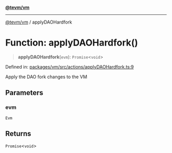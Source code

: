 [**@tevm/vm**](../README.md)

***

[@tevm/vm](../globals.md) / applyDAOHardfork

# Function: applyDAOHardfork()

> **applyDAOHardfork**(`evm`): `Promise`\<`void`\>

Defined in: [packages/vm/src/actions/applyDAOHardfork.ts:9](https://github.com/evmts/tevm-monorepo/blob/main/packages/vm/src/actions/applyDAOHardfork.ts#L9)

Apply the DAO fork changes to the VM

## Parameters

### evm

`Evm`

## Returns

`Promise`\<`void`\>

